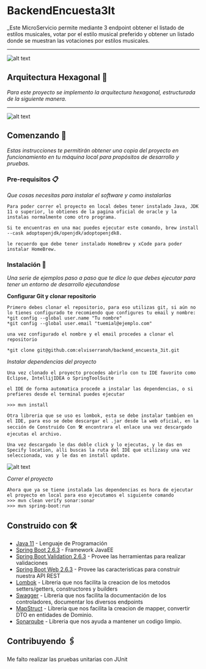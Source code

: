 # BackendEncuesta3It

_Este MicroServicio permite mediante 3 endpoint obtener el listado de estilos musicales, votar por el estilo musical preferido y obtener un listado donde se muestran las votaciones por estilos musicales.
***
![alt text](https://i.ibb.co/ZW8kktz/Captura-de-Pantalla-2022-02-04-a-la-s-6-32-13-p-m.png)



## Arquitectura Hexagonal 🚀

_Para este proyecto se implemento la arquitectura hexagonal, estructurada de la siguiente manera._
***
![alt text](https://i.ibb.co/Chgm2N1/Captura-de-Pantalla-2022-02-04-a-la-s-6-41-53-p-m.png)

## Comenzando 🚀

_Estas instrucciones te permitirán obtener una copia del proyecto en funcionamiento en tu máquina local para propósitos de desarrollo y pruebas._

### Pre-requisitos 📋

_Que cosas necesitas para instalar el software y como instalarlas_

```
Para poder correr el proyecto en local debes tener instalado Java, JDK 11 o superior, lo obtienes de la pagina oficial de oracle y la instalas normalmente como otro programa.

Si te encuentras en una mac puedes ejecutar este comando, brew install --cask adoptopenjdk/openjdk/adoptopenjdk8.

le recuerdo que debe tener instalado HomeBrew y xCode para poder instalar HomeBrew.
```

### Instalación 🔧

_Una serie de ejemplos paso a paso que te dice lo que debes ejecutar para tener un entorno de desarrollo ejecutandose_

__Configurar Git y clonar repositorio__

```
Primero debes clonar el repositorio, para eso utilizas git, si aún no lo tienes configurado te recomiendo que configures tu email y nombre:
*git config --global user.name "Tu nombre"
*git config --global user.email "tuemial@ejemplo.com"

una vez configurado el nombre y el email procedes a clonar el repositorio

*git clone git@github.com:elviserranoh/backend_encuesta_3it.git

```

_Instalar dependencias del proyecto_

```
Una vez clonado el proyecto procedes abrirlo con tu IDE favorito como Eclipse, IntellijIDEA o SpringToolSuite

el IDE de forma automatica procede a instalar las dependencias, o si prefieres desde el terminal puedes ejecutar

>>> mvn install

Otra libreria que se uso es lombok, esta se debe instalar tambien en el IDE, para eso se debe descargar el .jar desde la web oficial, en la sección de Construido Con 🛠️ encontrara el enlace una vez descargado ejecutas el archivo.

Una vez descargado le das doble click y lo ejecutas, y le das en Specify location, alli buscas la ruta del IDE que utilizasy una vez seleccionada, vas y le das en install update.

```

![alt text](https://projectlombok.org/img/lombok-installer.png)

_Correr el proyecto_

```
Ahora que ya se tiene instalada las dependencias es hora de ejecutar el proyecto en local para eso ejecutamos el siguiente comando
>>> mvn clean verify sonar:sonar
>>> mvn spring-boot:run
```

## Construido con 🛠️

* [Java 11](https://www.java.com/download/) - Lenguaje de Programación
* [Spring Boot 2.6.3](https://spring.io/projects/spring-boot) - Framework JavaEE
* [Spring Boot Validation 2.6.3](https://spring.io/projects/spring-boot) - Provee las herramientas para realizar validaciones 
* [Spring Boot Web 2.6.3](https://spring.io/projects/spring-boot) - Provee las caracteristicas para construir nuestra API REST
* [Lombok](https://projectlombok.org/) - Libreria que nos facilita la creacion de los metodos setters/getters, constructores y builders
* [Swagger](https://swagger.io/) - Libreria que nos facilita la documentación de los controladores, documentar los diversos endpoints
* [MapStruct](https://mapstruct.org/) - Libreria que nos facilita la creacion de mapper, convertir DTO en entidades de Dominio.
* [Sonarqube](https://www.sonarqube.org/) - Libreria que nos ayuda a mantener un codigo limpio.

## Contribuyendo 🖇️

Me falto realizar las pruebas unitarias con JUnit

